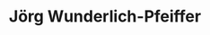 ---
# Name
title: Jörg Wunderlich-Pfeiffer
role: owner
bio: Eigentümer der Seite
avatar: images/ich.jpg

organization:
  name: ich
  url: https://jwupf.net/#about
---